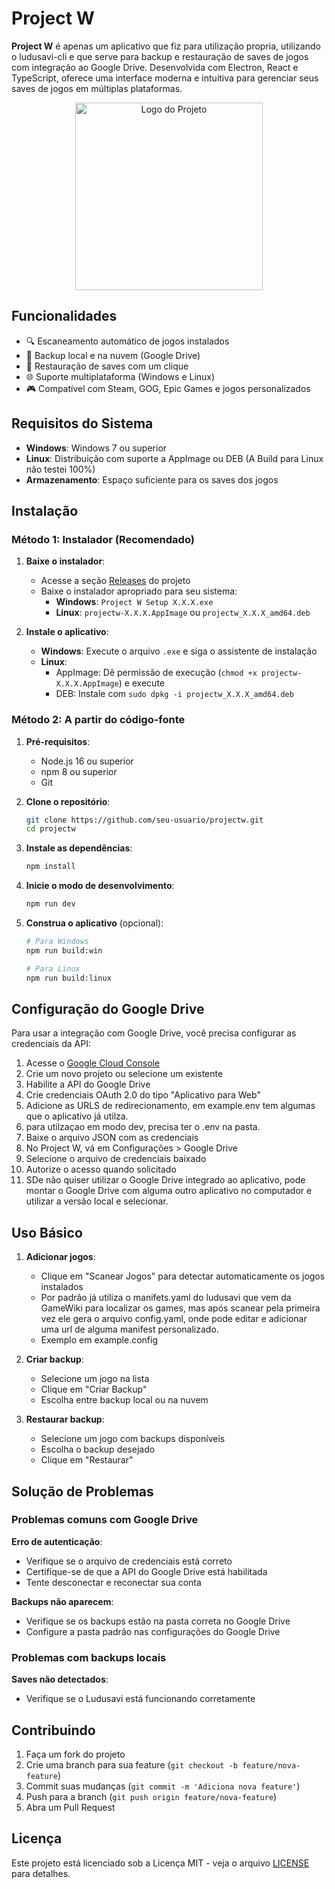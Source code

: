 # Project W

**Project W** é apenas um aplicativo que fiz para utilização propria, utilizando o ludusavi-cli e que serve para backup e restauração de saves de jogos com integração ao Google Drive. Desenvolvida com Electron, React e TypeScript, oferece uma interface moderna e intuitiva para gerenciar seus saves de jogos em múltiplas plataformas.

<p align="center">
  <img src="https://i.imgur.com/kKtFpNF.png" width="300" alt="Logo do Projeto">
</p>


## Funcionalidades

- 🔍 Escaneamento automático de jogos instalados
- 💾 Backup local e na nuvem (Google Drive)
- 🔄 Restauração de saves com um clique
- 🌐 Suporte multiplataforma (Windows e Linux)
- 🎮 Compatível com Steam, GOG, Epic Games e jogos personalizados


## Requisitos do Sistema

- **Windows**: Windows 7 ou superior
- **Linux**: Distribuição com suporte a AppImage ou DEB (A Build para Linux não testei 100%)
- **Armazenamento**: Espaço suficiente para os saves dos jogos

## Instalação

### Método 1: Instalador (Recomendado)

1. **Baixe o instalador**:
   - Acesse a seção [Releases](https://github.com/weguer/projectw/releases) do projeto
   - Baixe o instalador apropriado para seu sistema:
     - **Windows**: `Project W Setup X.X.X.exe`
     - **Linux**: `projectw-X.X.X.AppImage` ou `projectw_X.X.X_amd64.deb`

2. **Instale o aplicativo**:
   - **Windows**: Execute o arquivo `.exe` e siga o assistente de instalação
   - **Linux**: 
     - AppImage: Dê permissão de execução (`chmod +x projectw-X.X.X.AppImage`) e execute
     - DEB: Instale com `sudo dpkg -i projectw_X.X.X_amd64.deb`

### Método 2: A partir do código-fonte

1. **Pré-requisitos**:
   - Node.js 16 ou superior
   - npm 8 ou superior
   - Git

2. **Clone o repositório**:
   ```bash
   git clone https://github.com/seu-usuario/projectw.git
   cd projectw
   ```

3. **Instale as dependências**:
   ```bash
   npm install
   ```

4. **Inicie o modo de desenvolvimento**:
   ```bash
   npm run dev
   ```

5. **Construa o aplicativo** (opcional):
   ```bash
   # Para Windows
   npm run build:win
   
   # Para Linux
   npm run build:linux
   ```

## Configuração do Google Drive

Para usar a integração com Google Drive, você precisa configurar as credenciais da API:

1. Acesse o [Google Cloud Console](https://console.cloud.google.com/)
2. Crie um novo projeto ou selecione um existente
3. Habilite a API do Google Drive
4. Crie credenciais OAuth 2.0 do tipo "Aplicativo para Web"
5. Adicione as URLS de redirecionamento, em example.env tem algumas que o aplicativo já utilza.
6. para utilzaçao em modo dev, precisa ter o .env na pasta.
7. Baixe o arquivo JSON com as credenciais
8. No Project W, vá em Configurações > Google Drive
9. Selecione o arquivo de credenciais baixado
10. Autorize o acesso quando solicitado
11. SDe não quiser utilizar o Google Drive integrado ao aplicativo, pode montar o Google Drive com alguma outro aplicativo no computador e utilizar a versão local e selecionar.

## Uso Básico

1. **Adicionar jogos**:
   - Clique em "Scanear Jogos" para detectar automaticamente os jogos instalados
   - Por padrão já utiliza o manifets.yaml do ludusavi que vem da GameWiki para localizar os games, mas após scanear pela primeira vez ele gera o arquivo config.yaml, onde pode editar e adicionar uma url de alguma manifest personalizado.
   - Exemplo em example.config

2. **Criar backup**:
   - Selecione um jogo na lista
   - Clique em "Criar Backup"
   - Escolha entre backup local ou na nuvem

3. **Restaurar backup**:
   - Selecione um jogo com backups disponíveis
   - Escolha o backup desejado
   - Clique em "Restaurar"

## Solução de Problemas

### Problemas comuns com Google Drive

**Erro de autenticação**:
- Verifique se o arquivo de credenciais está correto
- Certifique-se de que a API do Google Drive está habilitada
- Tente desconectar e reconectar sua conta

**Backups não aparecem**:
- Verifique se os backups estão na pasta correta no Google Drive
- Configure a pasta padrão nas configurações do Google Drive

### Problemas com backups locais

**Saves não detectados**:
- Verifique se o Ludusavi está funcionando corretamente

## Contribuindo

1. Faça um fork do projeto
2. Crie uma branch para sua feature (`git checkout -b feature/nova-feature`)
3. Commit suas mudanças (`git commit -m 'Adiciona nova feature'`)
4. Push para a branch (`git push origin feature/nova-feature`)
5. Abra um Pull Request

## Licença

Este projeto está licenciado sob a Licença MIT - veja o arquivo [LICENSE](LICENSE) para detalhes.
